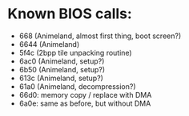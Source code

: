 # Known BIOS calls:
 - 668 (Animeland, almost first thing, boot screen?)
 - 6644 (Animeland)
 - 5f4c (2bpp tile unpacking routine)
 - 6ac0 (Animeland, setup?)
 - 6b50 (Animeland, setup?)
 - 613c (Animeland, setup?)
 - 61a0 (Animeland, decompression?)
 - 66d0: memory copy / replace with DMA
 - 6a0e: same as before, but without DMA